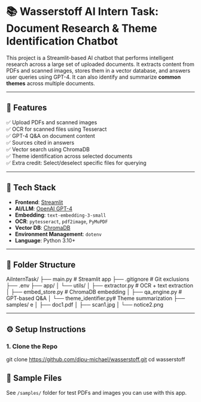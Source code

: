 # 📚 Wasserstoff AI Intern Task: Document Research & Theme Identification Chatbot

This project is a Streamlit-based AI chatbot that performs intelligent research across a large set of uploaded documents. It extracts content from PDFs and scanned images, stores them in a vector database, and answers user queries using GPT-4. It can also identify and summarize **common themes** across multiple documents.

---

## 🚀 Features

✅ Upload PDFs and scanned images  
✅ OCR for scanned files using Tesseract  
✅ GPT-4 Q&A on document content  
✅ Sources cited in answers  
✅ Vector search using ChromaDB  
✅ Theme identification across selected documents  
✅ Extra credit: Select/deselect specific files for querying  

---

## 🧠 Tech Stack

- **Frontend**: [Streamlit](https://streamlit.io/)  
- **AI/LLM**: [OpenAI GPT-4](https://platform.openai.com/)  
- **Embedding**: `text-embedding-3-small`  
- **OCR**: `pytesseract`, `pdf2image`, `PyMuPDF`  
- **Vector DB**: [ChromaDB](https://www.trychroma.com/)  
- **Environment Management**: `dotenv`  
- **Language**: Python 3.10+

---

## 📂 Folder Structure

AiInternTask/
├── main.py # Streamlit app
├── .gitignore # Git exclusions
├── .env 
├── app/
│ └── utils/
│ ├── extractor.py # OCR + text extraction
│ ├── embed_store.py # ChromaDB embedding
│ ├── qa_engine.py # GPT-based Q&A
│ └── theme_identifier.py# Theme summarization
├── samples/          e
│   ├── doc1.pdf
│   ├── scan1.jpg
│   └── notice2.png


---

## ⚙️ Setup Instructions

### 1. Clone the Repo

git clone https://github.com/dipu-michael/wasserstoff.git
cd wasserstoff

## 🧪 Sample Files

See `/samples/` folder for test PDFs and images you can use with this app.

